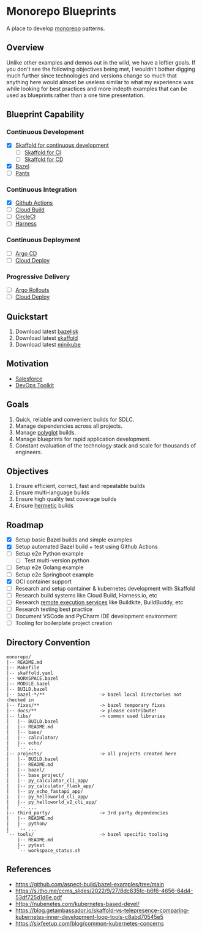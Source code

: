 # Monorepo Blueprints

A place to develop [monorepo](https://monorepo.tools/#what-is-a-monorepo) patterns.

## Overview

Unlike other examples and demos out in the wild, we have a loftier goals. If you don't see the following objectives being met, I wouldn't bother digging much further since technologies and versions change so much that anything here would almost be useless similar to what my experience was while looking for best practices and more indepth examples that can be used as blueprints rather than a one time presentation.

## Blueprint Capability

### Continuous Development

- [x] [Skaffold for continuous development](https://skaffold.dev/docs/quickstart/#use-skaffold-for-continuous-development)
    - [ ] [Skaffold for CI](https://skaffold.dev/docs/quickstart/#use-skaffold-for-continuous-integration)
    - [ ] [Skaffold for CD](https://skaffold.dev/docs/quickstart/#use-skaffold-for-continuous-delivery)
- [x] [Bazel]()
- [ ] [Pants]()

### Continuous Integration

- [x] [Github Actions](https://docs.github.com/en/actions)
- [ ] [Cloud Build](https://cloud.google.com/build)
- [ ] [CircleCI](https://circleci.com/)
- [ ] [Harness](https://www.harness.io/)

### Continuous Deployment

- [ ] [Argo CD](https://github.com/argoproj/argo-cd)
- [ ] [Cloud Deploy](https://cloud.google.com/deploy)

### Progressive Delivery

- [ ] [Argo Rollouts](https://github.com/argoproj/argo-rollouts)
- [ ] [Cloud Deploy](https://cloud.google.com/deploy)

## Quickstart

1. Download latest [bazelisk](https://bazel.build/install/bazelisk)
1. Download latest [skaffold](https://skaffold.dev/docs/install/)
1. Download latest [minikube](https://minikube.sigs.k8s.io/docs/start/)

## Motivation

- [Salesforce](https://www.youtube.com/watch?v=KZIYdxsRp4w)
- [DevOps Toolkit](https://www.youtube.com/watch?v=qS_4Qf8owc0)

## Goals

1. Quick, reliable and convenient builds for SDLC.
1. Manage dependencies across all projects.
1. Manage [polyglot](https://www.pluralsight.com/blog/software-development/how-polyglot-dev-team) builds.
1. Manage blueprints for rapid application development.
1. Constant evaluation of the technology stack and scale for thousands of engineers.

## Objectives

1. Ensure efficient, correct, fast and repeatable builds
1. Ensure multi-language builds
1. Ensure high quality test coverage builds
1. Ensure [hermetic](https://bazel.build/basics/hermeticity) builds

## Roadmap

- [x] Setup basic Bazel builds and simple examples
- [x] Setup automated Bazel build + test using Github Actions
- [ ] Setup e2e Python example
    - [ ] Test multi-version python
- [ ] Setup e2e Golang example
- [ ] Setup e2e Springboot example
- [x] OCI container support
- [ ] Research and setup container & kubernetes development with Skaffold
- [ ] Research build systems like Cloud Build, Harness.io, etc
- [ ] Research [remote execution services](https://bazel.build/community/remote-execution-services) like Buildkite, BuildBuddy, etc
- [ ] Research testing best practice
- [ ] Document VSCode and PyCharm IDE development environment
- [ ] Tooling for boilerplate project creation

## Directory Convention

```
monorepo/
|-- README.md
|-- Makefile
|-- skaffold.yaml
|-- WORKSPACE.bazel
|-- MODULE.bazel
|-- BUILD.bazel
|-- bazel-*/**                    -> bazel local directories not checked in
|-- fixes/**                      -> bazel temporary fixes
|-- docs/**                       -> please contribute!
|-- libs/                         -> common used libraries
|   |-- BUILD.bazel
|   |-- README.md
|   |-- base/
|   |-- calculator/
|   |-- echo/
|   `-- ...
|-- projects/                     -> all projects created here
|   |-- BUILD.bazel
|   |-- README.md
|   |-- bazel/
|   |-- base_project/
|   |-- py_calculator_cli_app/
|   |-- py_calculator_flask_app/
|   |-- py_echo_fastapi_app/
|   |-- py_helloworld_cli_app/
|   |-- py_helloworld_v2_cli_app/
|   `-- ...
|-- third_party/                  -> 3rd party dependencies
|   |-- README.md
|   |-- python/
|   `-- ...
`-- tools/                        -> bazel specific tooling
    |-- README.md
    |-- pytest
    `-- workspace_status.sh
```

## References

- https://github.com/aspect-build/bazel-examples/tree/main
- https://s.itho.me/ccms_slides/2022/9/27/8dc835fc-b6f6-4656-84d4-53df725d1d6e.pdf
- https://nubenetes.com/kubernetes-based-devel/
- https://blog.getambassador.io/skaffold-vs-telepresence-comparing-kubernetes-inner-development-loop-tools-c8abd70545e5
- https://sixfeetup.com/blog/common-kubernetes-concerns
